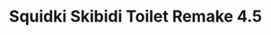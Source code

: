 ---
slug: squidki-skibidi-toilet-remake-45
title: Squidki Skibidi Toilet Remake 4.5
description: "Squidki Skibidi Toilet Remake 4.5 is an exciting online game. Play for free directly in your browser!"
icon: /images/new_mods/Sprunki Skibidi Toilet Remake 4.5.png
url: https://wowtbc.net/sprunkin/skibidi-toilet4.5/index.html
previewImage: /images/new_mods/Sprunki Skibidi Toilet Remake 4.5.png
type: new mods

# SEO配置
seo:
  title: "Squidki Skibidi Toilet Remake 4.5 - Play Free Online Game | Fun Browser Games"
  description: "Squidki Skibidi Toilet Remake 4.5 - Play this fun online game for free in your browser. No download required!"
  ogImage: "/images/new_mods/Sprunki Skibidi Toilet Remake 4.5.png"
  keywords: "squidki-skibidi-toilet-remake-45, online game, browser game, free game, new mods game, play online"

videoUrls:
  - https://www.youtube.com/embed/example1
  - https://www.youtube.com/embed/example2

whyPlay:
  title: "Why Play Squidki Skibidi Toilet Remake 4.5?"
  items:
    - "Immersive Gameplay: Squidki Skibidi Toilet Remake 4.5 offers an engaging and immersive gaming experience that will keep you entertained for hours"
    - "Challenging Levels: Test your skills with increasingly difficult challenges and obstacles"
    - "Beautiful Graphics: Enjoy stunning visuals and smooth animations that bring the game world to life"
    - "Regular Updates: New content and features are added regularly to keep the game fresh and exciting"
    - "Free to Play: Experience all the fun without spending a penny"
    - "Community Features: Connect with other players, share strategies, and compete for high scores"
    - "Cross-Platform: Play on any device with a web browser, no downloads required"

features:
  title: "Key Features of Squidki Skibidi Toilet Remake 4.5"
  image: "/images/new_mods/Sprunki Skibidi Toilet Remake 4.5.png"
  items:
    - "Intuitive Controls: Easy to learn controls make Squidki Skibidi Toilet Remake 4.5 accessible for players of all skill levels"
    - "Multiple Game Modes: Enjoy various gameplay options that provide different challenges and experiences"
    - "Character Customization: Personalize your gaming experience with unique characters and items"
    - "Achievement System: Complete special tasks to earn rewards and recognition"
    - "Leaderboards: Compete with players worldwide and see who can achieve the highest scores"

characteristics:
  title: "Game Characteristics"
  image: "/images/new_mods/Sprunki Skibidi Toilet Remake 4.5.png"
  items:
    - "Genre: New mods game with elements of strategy and skill"
    - "Difficulty: Suitable for both casual gamers and those seeking a challenge"
    - "Play Time: Quick sessions or extended gameplay, depending on your preference"
    - "Art Style: Vibrant and engaging visuals that enhance the gaming experience"
    - "Sound Design: Immersive audio that complements the gameplay perfectly"

info: "Squidki Skibidi Toilet Remake 4.5 is an exciting online game that offers players a unique and engaging gaming experience. With its intuitive controls, stunning visuals, and challenging gameplay, Squidki Skibidi Toilet Remake 4.5 provides hours of entertainment for players of all ages and skill levels. Whether you're looking for a quick gaming session during a break or an extended play session, Squidki Skibidi Toilet Remake 4.5 delivers an immersive experience that will keep you coming back for more. The game features multiple levels of increasing difficulty, ensuring that players are constantly challenged as they progress. With regular updates adding new content and features, Squidki Skibidi Toilet Remake 4.5 remains fresh and exciting, providing endless entertainment options for its growing community of players."

howToPlayIntro: "Welcome to Squidki Skibidi Toilet Remake 4.5! This guide will walk you through the basics and help you master the game. Whether you're a beginner or looking to improve your skills, these tips and instructions will enhance your gaming experience."

howToPlaySteps:
  - title: "Getting Started"
    description: "Begin your Squidki Skibidi Toilet Remake 4.5 adventure by familiarizing yourself with the controls. Use your keyboard or mouse to navigate through the game interface. The tutorial will guide you through the basic mechanics and help you understand the objectives."
  - title: "Understanding the Objectives"
    description: "In Squidki Skibidi Toilet Remake 4.5, your main goal is to progress through levels by completing specific objectives. Each level presents unique challenges that require different strategies and approaches."
  - title: "Mastering the Controls"
    description: "Practice using the controls to improve your precision and reaction time. Squidki Skibidi Toilet Remake 4.5 requires quick reflexes and strategic thinking to overcome obstacles and defeat opponents."
  - title: "Utilizing Power-ups"
    description: "Collect power-ups throughout the game to enhance your abilities and overcome difficult challenges. Each power-up offers unique advantages that can be crucial for success."
  - title: "Developing Strategies"
    description: "As you progress in Squidki Skibidi Toilet Remake 4.5, develop effective strategies for different scenarios. Analyze patterns, anticipate challenges, and adapt your approach to maximize your performance."

faq:
  title: "Frequently Asked Questions about Squidki Skibidi Toilet Remake 4.5"
  items:
    - question: "Is Squidki Skibidi Toilet Remake 4.5 free to play?"
      answer: "Yes, Squidki Skibidi Toilet Remake 4.5 is completely free to play directly in your web browser. No downloads or purchases are required to enjoy the full game experience."
    - question: "Can I play Squidki Skibidi Toilet Remake 4.5 on mobile devices?"
      answer: "Yes, Squidki Skibidi Toilet Remake 4.5 is optimized for both desktop and mobile play. You can enjoy the game on any device with a web browser and internet connection."
    - question: "Are there any in-game purchases?"
      answer: "While Squidki Skibidi Toilet Remake 4.5 is free to play, there may be optional in-game purchases available for cosmetic items or additional features that don't affect core gameplay."
    - question: "How often is Squidki Skibidi Toilet Remake 4.5 updated?"
      answer: "The developers regularly update Squidki Skibidi Toilet Remake 4.5 with new content, features, and improvements based on player feedback and game performance."
    - question: "Can I play Squidki Skibidi Toilet Remake 4.5 offline?"
      answer: "Currently, Squidki Skibidi Toilet Remake 4.5 requires an internet connection to play as it's a browser-based online game."
    - question: "Is Squidki Skibidi Toilet Remake 4.5 suitable for children?"
      answer: "Yes, Squidki Skibidi Toilet Remake 4.5 is designed to be family-friendly and suitable for players of all ages."
    - question: "How do I report bugs or issues?"
      answer: "If you encounter any problems while playing Squidki Skibidi Toilet Remake 4.5, you can report them through the game's support page or contact the developers directly through their website."
    - question: "Still Have Questions?"
      answer: "If you have additional questions about Squidki Skibidi Toilet Remake 4.5 that aren't covered in this FAQ, please visit our support center or contact our customer service team for assistance."
---